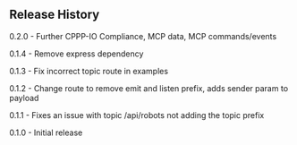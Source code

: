 ## Release History

0.2.0 - Further CPPP-IO Compliance, MCP data, MCP commands/events

0.1.4 - Remove express dependency

0.1.3 - Fix incorrect topic route in examples

0.1.2 - Change route to remove emit and listen prefix, adds sender param to payload

0.1.1 - Fixes an issue with topic /api/robots not adding the topic prefix

0.1.0 - Initial release
